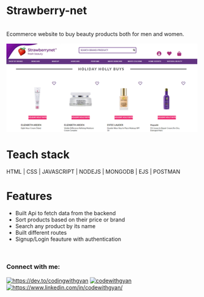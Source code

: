 # Strawberry-net
<br/>
Ecommerce website to buy beauty products both for men and women.
<br/>
<br/>
<img width="500px" src="public/web.PNG"/>
<br/>

# Teach stack

HTML | CSS | JAVASCRIPT | NODEJS | MONGODB | EJS | POSTMAN

# Features
<ul>
    <li>Built Api to fetch data from the backend</li>
    <li>Sort products based on their price or brand</li>
    <li>Search any product by its name</li>
    <li>Built different routes</li>
    <li>Signup/Login feauture with authentication</li>
</ul>
<br/>
<h3 align="left">Connect with me:</h3>
<p align="left">
<a href="https://dev.to/codingwithgyan" target="blank"><img align="center" src="https://raw.githubusercontent.com/rahuldkjain/github-profile-readme-generator/master/src/images/icons/Social/devto.svg" alt="https://dev.to/codingwithgyan" height="30" width="40" /></a>
<a href="https://twitter.com/codewithgyan" target="blank"><img align="center" src="https://raw.githubusercontent.com/rahuldkjain/github-profile-readme-generator/master/src/images/icons/Social/twitter.svg" alt="codewithgyan" height="30" width="40" /></a>
<a href="https://www.linkedin.com/in/codewithgyan/" target="blank"><img align="center" src="https://raw.githubusercontent.com/rahuldkjain/github-profile-readme-generator/master/src/images/icons/Social/linked-in-alt.svg" alt="https://www.linkedin.com/in/codewithgyan/" height="30" width="40" /></a>
</p>
